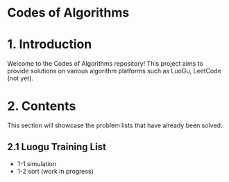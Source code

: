 # Codes of Algorithms

# 1. Introduction

Welcome to the Codes of Algorithms repository! This project aims to provide solutions on various algorithm platforms such as LuoGu, LeetCode (not yet).

# 2. Contents

This section will showcase the problem lists that have already been solved.

## 2.1 Luogu Training List

- 1-1 simulation
- 1-2 sort (work in progress)